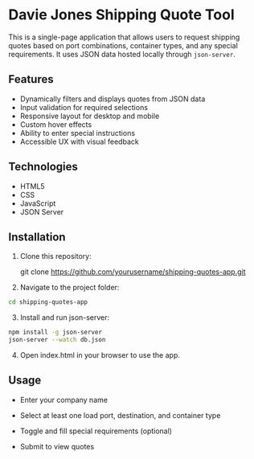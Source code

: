 # Davie Jones Shipping Quote Tool

This is a single-page application that allows users to request shipping quotes based on port combinations, container types, and any special requirements. It uses JSON data hosted locally through `json-server`.

## Features

- Dynamically filters and displays quotes from JSON data
- Input validation for required selections
- Responsive layout for desktop and mobile
- Custom hover effects
- Ability to enter special instructions
- Accessible UX with visual feedback

## Technologies

- HTML5
- CSS
- JavaScript
- JSON Server

## Installation

1. Clone this repository:

   git clone https://github.com/yourusername/shipping-quotes-app.git

2. Navigate to the project folder:
```bash 
cd shipping-quotes-app
```

3. Install and run json-server:
```bash 
npm install -g json-server
json-server --watch db.json
```

4. Open index.html in your browser to use the app.

## Usage
- Enter your company name

- Select at least one load port, destination, and container type

- Toggle and fill special requirements (optional)

- Submit to view quotes


